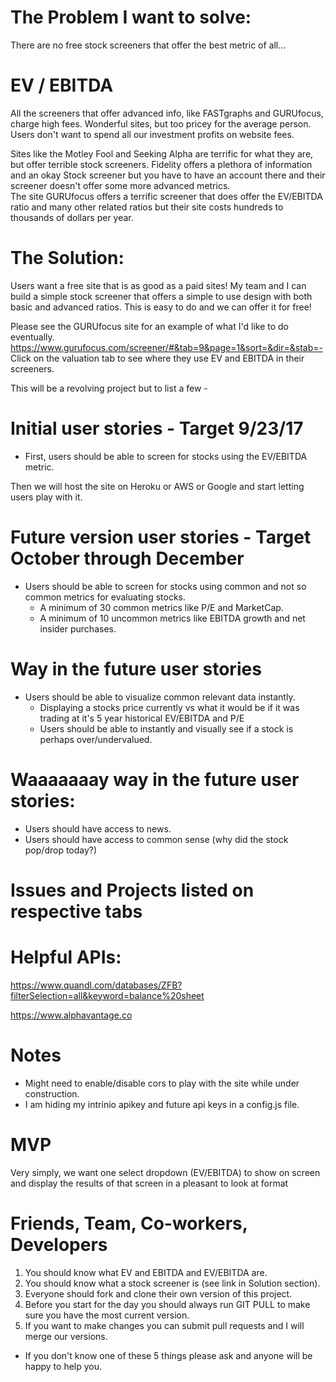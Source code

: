 # The Problem I want to solve:

There are no free stock screeners that offer the best metric of all...
# EV / EBITDA


All the screeners that offer advanced info, like FASTgraphs and
GURUfocus, charge high fees.  Wonderful sites, but too pricey for the
average person.  Users don't want to spend all our investment profits
on website fees.  

Sites like the Motley Fool and Seeking Alpha are terrific for what they
are, but offer terrible stock screeners.  Fidelity offers a plethora of
information and an okay Stock screener but you have to have an account
there and their screener doesn't offer some more advanced metrics.  
The site GURUfocus offers a terrific screener that does offer the
EV/EBITDA ratio and many other related ratios but their site costs hundreds to
thousands of dollars per year.


# The Solution:
Users want a free site that is as good as a paid sites!  My team and
I can build a simple stock screener that offers a simple to use design
with both basic and advanced ratios.  This is easy to do and we can
offer it for free!  

Please see the GURUfocus site for an example of what I'd like to do eventually.
https://www.gurufocus.com/screener/#&tab=9&page=1&sort=&dir=&stab=-
Click on the valuation tab to see where they use EV and EBITDA in their screeners.





This will be a revolving project but to list a few -
# Initial user stories - Target 9/23/17
* First, users should be able to screen for stocks using the EV/EBITDA metric.

Then we will host the site on Heroku or AWS or Google and start letting users play with it.

# Future version user stories - Target October through December
* Users should be able to screen for stocks using common and not so
common metrics for evaluating stocks.  
  * A minimum of 30 common metrics like P/E and MarketCap.
  * A minimum of 10 uncommon metrics like EBITDA growth and net insider purchases.

# Way in the future user stories
* Users should be able to visualize common relevant data instantly.
  * Displaying a stocks price currently vs what it would be if it was
  trading at it's 5 year historical EV/EBITDA and P/E
  * Users should be able to instantly and visually see if a stock is perhaps
  over/undervalued.

# Waaaaaaay way in the future user stories:
* Users should have access to news.
* Users should have access to common sense (why did the stock pop/drop today?)

# Issues and Projects listed on respective tabs

# Helpful APIs:
https://www.quandl.com/databases/ZFB?filterSelection=all&keyword=balance%20sheet

https://www.alphavantage.co

# Notes
* Might need to enable/disable cors to play with the site while under construction.  
* I am hiding my intrinio apikey and future api keys in a config.js file.

# MVP
Very simply, we want one select dropdown (EV/EBITDA) to show on screen and display the results of that screen in a pleasant to look at format

# Friends, Team, Co-workers, Developers
1) You should know what EV and EBITDA and EV/EBITDA are.
2) You should know what a stock screener is (see link in Solution section).
3) Everyone should fork and clone their own version of this project.
4) Before you start for the day you should always run GIT PULL to make sure you have the most current version.
5) If you want to make changes you can submit pull requests and I will merge our versions.
* If you don't know one of these 5 things please ask and anyone will be happy to help you.
